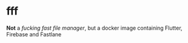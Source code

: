 # fff

**Not** a _fucking fast file manager_, but a docker image containing Flutter, Firebase and Fastlane
